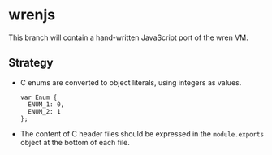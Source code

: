 # wrenjs
This branch will contain a hand-written JavaScript port of the wren VM.

## Strategy

- C enums are converted to object literals, using integers as values.

      var Enum {
        ENUM_1: 0,
        ENUM_2: 1
      };

- The content of C header files should be expressed in the `module.exports` object at the bottom of each file.
